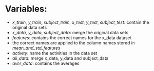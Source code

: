 # Variables:

* *x_train*, *y_train*, *subject_train*, *x_test*, *y_test*, *subject_test*: contain the original data sets
* *x_data*, *y_data*, *subject_data*: merge the original data sets
* *features*: contains the correct names for the x_data dataset
* the correct names are applied to the column names stored in *mean_and_std_features*
* *activity*: name the activities in the data set
* *all_data*: merge x_data, y_data and subject_data 
* *aver_data*: contains the averages 


